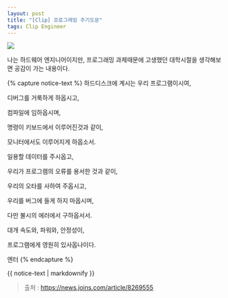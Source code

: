 ```yaml
---
layout: post
title: "[Clip] 프로그래밍 주기도문"
tags: Clip Engineer
---
```


![](https://cdn.pixabay.com/photo/2017/11/27/12/19/cross-2981216__480.jpg)

나는 하드웨어 엔지니어이지만, 프로그래밍 과제때문에 고생했던 대학시절을 생각해보면 공감이 가는 내용이다.

{% capture notice-text %}
하드디스크에 계시는 우리 프로그램이시여, 

디버그를 거룩하게 하옵시고, 

컴파일에 임하옵시며, 

명령이 키보드에서 이루어진것과 같이, 

모니터에서도 이루어지게 하옵소서. 

일용할 데이터를 주시옵고, 

우리가 프로그램의 오류를 용서한 것과 같이, 

우리의 오타를 사하여 주옵시고, 

우리를 버그에 들게 하지 마옵시며, 

다만 불시의 에러에서 구하옵서서. 

대개 속도와, 파워와, 안정성이, 

프로그램에게 영원히 있사옵나이다. 

엔터
{% endcapture %}

<div class="notice--info">
  {{ notice-text | markdownify }} 
</div>

>출처 : https://news.joins.com/article/8269555
